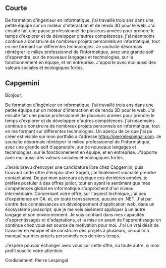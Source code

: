 ## Courte

De formation d'ingénieur en informatique, j'ai travaillé trois ans dans une petite équipe sur un moteur d'interaction et de rendu 3D pour le web.
J'ai ensuite fait une pause professionnel de plusieurs années pour prendre le temps d'explorer et de développer d'autres compétences. j'ai néanmoins continué à construire de nombreux projets personnels en informatique, tout en me formant sur différentes technologies.
Je souhaite désormais réintégrer le milieu professionnel de l'informatique, avec une grande soif d'apprendre, sur de nouveaux langages et technologies, sur le fonctionnement en équipe, et en entreprise.
J'apporte avec moi aussi des valeurs sociales et écologiques fortes. 

## Capgemini

Bonjour,

De formation d'ingénieur en informatique, j'ai travaillé trois ans dans une petite équipe sur un moteur d'interaction et de rendu 3D pour le web.
J'ai ensuite fait une pause professionnel de plusieurs années pour prendre le temps d'explorer et de développer d'autres compétences. j'ai néanmoins continué à construire de nombreux projets personnels en informatique, tout en me formant sur différentes technologies. Un aperçu de ce que j'ai pu créer est visible sur mon portfolio à l'adresse https://pierrelespingal.com.
Je souhaite désormais réintégrer le milieu professionnel de l'informatique, avec une grande soif d'apprendre, sur de nouveaux langages et technologies, sur le fonctionnement en équipe, et en entreprise.
J'apporte avec moi aussi des valeurs sociales et écologiques fortes.

J’avais prévu d'envoyer une candidature libre chez Capgemini, puis trouvant cette offre d'emploi chez Sogeti, j'ai finalement souhaité prendre contact ainsi.
De par mon parcours atypique ces dernières années, je préfère postuler à des offres junior, tout en ayant le sentiment que mes compétences global en informatique s'approchent d'un niveau intermédiaire.
Concernant votre offre, sur l'aspect technique, j'ai peu d'expérience en C#, et, en toute transparence, aucune en .NET. 
J'ai par contre des connaissances en développement d'application web, dans un écosystème javascript, que je me vois aisément appliquer à un autre langage et son environnement.
Je suis confiant dans mes capacités d'apprentissages et d'adaptations, et la mise en avant de l'apprentissage en continue chez vous est source de motivation pour moi.
J'ai un vrai désir de travailler en équipe et de construire des projets à plusieurs, ce qui m'a manqué sur mes projets personnels ces derniers temps.

J'espère pouvoir échanger avec vous sur cette offre, ou toute autre, si mon profil suscite votre attention.

Cordialement,
Pierre Lespingal
